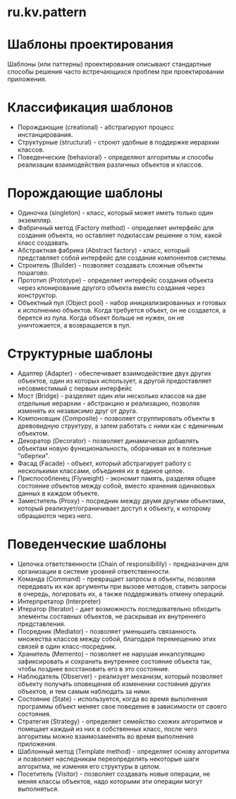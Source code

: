 # ru.kv.pattern

# Шаблоны проектирования
Шаблоны (или паттерны) проектирования описывают стандартные способы решения часто встречающихся проблем при проектировании приложения.

# Классификация шаблонов
  - Порождающие (creational) - абстрагируют процесс инстанцирования.
  - Структурные (structural) - строют удобные в поддержке иерархии классов.
  - Поведенческие (behavioral) - определяют алгоритмы и способы реализации взаимодействия различных объектов и классов.

# Порождающие шаблоны
  - Одиночка (singleton) - класс, который может иметь только один экземпляр.
  - Фабричный метод (Factory method) - определяет интерфейс для создания объекта, но оставляет подклассам решение о том, какой класс создавать.
  - Абстрактная фабрика (Abstract factory) - класс, который представляет собой интерфейс для создания компонентов системы.
  - Строитель (Builder) - позволяет создавать сложные объекты пошагово.
  - Прототип (Prototype) - определяет интерфейс создания объекта через клонирование другого объекта вместо создания через конструктор.
  - Объектный пул (Object pool) - набор инициализированных и готовых к исполнению объектов. Когда требуется объект, он не создается, а берется из пула. Когда объект больше не нужен, он не уничтожается, а возвращается в пул.

# Структурные шаблоны
  - Адаптер (Adapter) - обеспечивает взаимодействие двух других объектов, один из которых использует, а другой предоставляет несовместимый с первым интерфейс
  - Мост (Bridge) - разделяет один или несколько классов на две отдельные иерархии - абстракцию и реализацию, позволяя изменять их независимо друг от друга.
  - Компоновщик (Composite) - позволяет сгруппировать объекты в древовидную структуру, а затем работать с ними как с единичным объектом.
  - Декоратор (Decorator) - позволяет динамически добавлять объектам новую функциональность, оборачивая их в полезные "обертки".
  - Фасад (Facade) - объект, который абстрагирует работу с несколькими классами, объединяя их в единое целое.
  - Приспособленец (Flyweight) - экономит память, разделяя общее состояние объектов между собой, вместо хранения одинаковых данных в каждом объекте.
  - Заместитель (Proxy) - посредник между двумя другими объектами, который реализует/ограничивает доступ к объекту, к которому обращаются через него.

# Поведенческие шаблоны
  - Цепочка ответственности (Chain of responsibilily) - предназначен для организации в системе уровней ответственности.
  - Команда (Command) - превращает запросы в объекты, позволяя передавать их как аргументы при вызове методов, ставить запросы в очередь, логировать их, а также поддерживать отмену операций.
  - Интерпретатор (Interpreter)
  - Итератор (Iterator) - дает возможность последовательно обходить элементы составных объектов, не раскрывая их внутреннего представления.
  - Посредник (Mediator) - позволяет уменьшить связанность множества классов между собой, благодаря перемещению этих связей в один класс-посредник.
  - Хранитель (Memento) - позволяет не нарушая инкапсулящию зафиксировать и сохранить внутреннее состояние объекта так, чтобы позднее восстановить его в это состояние.
  - Наблюдатель (Observer) - реализует механизм, который позволяет объекту получать оповещения об изменении состояния других объектов, и тем самым наблюдать за ними.
  - Состояние (State) - используется, когда во время выполнения программы объект меняет свое поведение в зависимости от своего состояния.
  - Стратегия (Strategy) - определяет семейство схожих алгоритмов и помещает каждый из них в собственных класс, после чего алгоритмы можно взаимозаменять во время выполнения приложения.
  - Шаблонный метод (Template method) - определяет основу алгоритма и позволяет наследникам переопределять некоторые шаги алгоритма, не изменяя его структуры в целом.
  - Посетитель (Visitor) - позволяет создавать новые операции, не меняя классы объектов, надо которыми эти операции могут выполняться.

